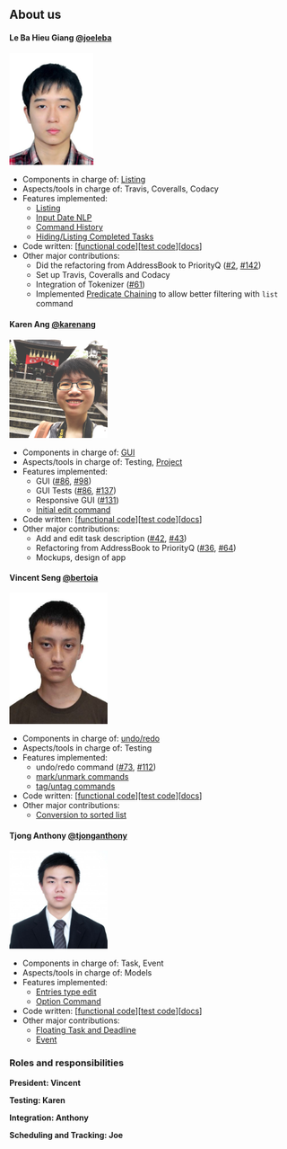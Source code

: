 ## About us

#### Le Ba Hieu Giang [@joeleba](https://github.com/joeleba)
<img src="./images/joeleba.jpg" width="150"><br>

* Components in charge of: [Listing](https://github.com/se-edu/addressbook-level4/blob/master/docs/DeveloperGuide.md#storage-component)
* Aspects/tools in charge of: Travis, Coveralls, Codacy
* Features implemented:
   * [Listing](https://github.com/CS2103AUG2016-W10-C2/main/blob/master/docs/UserGuide.md#listing)
   * [Input Date NLP](https://github.com/CS2103AUG2016-W10-C2/main/pull/67)
   * [Command History](https://github.com/CS2103AUG2016-W10-C2/main/issues/133)
   * [Hiding/Listing Completed Tasks](https://github.com/CS2103AUG2016-W10-C2/main/issues/115)
* Code written: [[functional code](../collated/main/A0127828W.md)][[test code](../collated/test/A0127828W.md)][[docs](../collated/docs/A0127828W.md)]
* Other major contributions:
  * Did the refactoring from AddressBook to PriorityQ ([#2](https://github.com/CS2103AUG2016-W10-C2/main/pull/2), [#142](https://github.com/CS2103AUG2016-W10-C2/main/pull/142))
  * Set up Travis, Coveralls and Codacy
  * Integration of Tokenizer ([#61](https://github.com/CS2103AUG2016-W10-C2/main/pull/61))
  * Implemented [Predicate Chaining](https://github.com/CS2103AUG2016-W10-C2/main/blob/master/src/main/java/seedu/address/model/PredicateBuilder.java) to allow better filtering with `list` command

#### Karen Ang [@karenang](https://github.com/karenang)
<img src="images/KarenAng.png" width="175"><br>

* Components in charge of: [GUI](DeveloperGuide.md#ui-component)
* Aspects/tools in charge of: Testing, [Project](https://github.com/CS2103AUG2016-W10-C2/main/projects/1)
* Features implemented:
    * GUI ([#86](https://github.com/CS2103AUG2016-W10-C2/main/pull/86), [#98](https://github.com/CS2103AUG2016-W10-C2/main/pull/98))
    * GUI Tests ([#86](https://github.com/CS2103AUG2016-W10-C2/main/pull/86), [#137](https://github.com/CS2103AUG2016-W10-C2/main/pull/137))
    * Responsive GUI ([#131](https://github.com/CS2103AUG2016-W10-C2/main/pull/131))
    * [Initial edit command](https://github.com/CS2103AUG2016-W10-C2/main/pull/23)
* Code written: [[functional code](../collated/main/A0116603R.md)][[test code](../collated/test/A0116603R.md)][[docs](../collated/docs/A0116603R.md)]
* Other major contributions:
    * Add and edit task description ([#42](https://github.com/CS2103AUG2016-W10-C2/main/pull/42), [#43](https://github.com/CS2103AUG2016-W10-C2/main/pull/43))
    * Refactoring from AddressBook to PriorityQ ([#36](https://github.com/CS2103AUG2016-W10-C2/main/pull/36), [#64](https://github.com/CS2103AUG2016-W10-C2/main/pull/64))
    * Mockups, design of app

#### Vincent Seng [@bertoia](https://github.com/bertoia)
<img src="images/VincentSeng.jpg" width="175"><br>

* Components in charge of: [undo/redo](DeveloperGuide.md#listing-component)
* Aspects/tools in charge of: Testing
* Features implemented:
    * undo/redo command ([#73](https://github.com/CS2103AUG2016-W10-C2/main/pull/73), [#112](https://github.com/CS2103AUG2016-W10-C2/main/pull/112))
    * [mark/unmark commands](https://github.com/CS2103AUG2016-W10-C2/main/tree/mark-task)
    * [tag/untag commands](https://github.com/CS2103AUG2016-W10-C2/main/pull/41)
* Code written: [[functional code](../collated/main/A0121501E.md)][[test code](../collated/test/A0121501E.md)][[docs](../collated/docs/A0121501E.md)]
* Other major contributions:
    * [Conversion to sorted list](https://github.com/CS2103AUG2016-W10-C2/main/pull/125)

#### Tjong Anthony [@tjonganthony](https://github.com/tjonganthony)
<img src="images/TjongAnthony.jpeg" width="175"><br>

* Components in charge of: Task, Event
* Aspects/tools in charge of: Models
* Features implemented:
    * [Entries type edit](https://github.com/CS2103AUG2016-W10-C2/main/pull/69)
    * [Option Command](https://github.com/CS2103AUG2016-W10-C2/main/pull/75)
* Code written: [[functional code](../collated/main/A0126539Y.md)][[test code](../collated/test/A0126539Y.md)][[docs](../collated/docs/A0126539Y.md)]
* Other major contributions:
    * [Floating Task and Deadline](https://github.com/CS2103AUG2016-W10-C2/main/pull/62)
    * [Event](https://github.com/CS2103AUG2016-W10-C2/main/pull/66)

### Roles and responsibilities
**President: Vincent**

**Testing: Karen**

**Integration: Anthony**

**Scheduling and Tracking: Joe**

